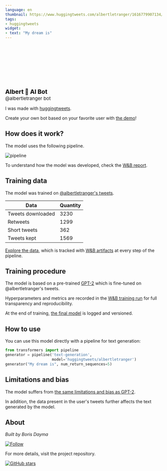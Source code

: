 ```yaml
---
language: en
thumbnail: https://www.huggingtweets.com/albertletranger/1616779907134/predictions.png
tags:
- huggingtweets
widget:
- text: "My dream is"
---
```


<div>
<div style="width: 132px; height:132px; border-radius: 50%; background-size: cover; background-image: url('https://pbs.twimg.com/profile_images/1148966885024837635/8ihdfQKv_400x400.jpg')">
</div>
<div style="margin-top: 8px; font-size: 19px; font-weight: 800">Albert 🤖 AI Bot </div>
<div style="font-size: 15px">@albertletranger bot</div>
</div>

I was made with [huggingtweets](https://github.com/borisdayma/huggingtweets).

Create your own bot based on your favorite user with [the demo](https://colab.research.google.com/github/borisdayma/huggingtweets/blob/master/huggingtweets-demo.ipynb)!

## How does it work?

The model uses the following pipeline.

![pipeline](https://github.com/borisdayma/huggingtweets/blob/master/img/pipeline.png?raw=true)

To understand how the model was developed, check the [W&B report](https://wandb.ai/wandb/huggingtweets/reports/HuggingTweets-Train-a-Model-to-Generate-Tweets--VmlldzoxMTY5MjI).

## Training data

The model was trained on [@albertletranger's tweets](https://twitter.com/albertletranger).

| Data | Quantity |
| --- | --- |
| Tweets downloaded | 3230 |
| Retweets | 1299 |
| Short tweets | 362 |
| Tweets kept | 1569 |

[Explore the data](https://wandb.ai/wandb/huggingtweets/runs/x4s90a6l/artifacts), which is tracked with [W&B artifacts](https://docs.wandb.com/artifacts) at every step of the pipeline.

## Training procedure

The model is based on a pre-trained [GPT-2](https://huggingface.co/gpt2) which is fine-tuned on @albertletranger's tweets.

Hyperparameters and metrics are recorded in the [W&B training run](https://wandb.ai/wandb/huggingtweets/runs/10wrv1a0) for full transparency and reproducibility.

At the end of training, [the final model](https://wandb.ai/wandb/huggingtweets/runs/10wrv1a0/artifacts) is logged and versioned.

## How to use

You can use this model directly with a pipeline for text generation:

```python
from transformers import pipeline
generator = pipeline('text-generation',
                     model='huggingtweets/albertletranger')
generator("My dream is", num_return_sequences=5)
```

## Limitations and bias

The model suffers from [the same limitations and bias as GPT-2](https://huggingface.co/gpt2#limitations-and-bias).

In addition, the data present in the user's tweets further affects the text generated by the model.

## About

*Built by Boris Dayma*

[![Follow](https://img.shields.io/twitter/follow/borisdayma?style=social)](https://twitter.com/intent/follow?screen_name=borisdayma)

For more details, visit the project repository.

[![GitHub stars](https://img.shields.io/github/stars/borisdayma/huggingtweets?style=social)](https://github.com/borisdayma/huggingtweets)
